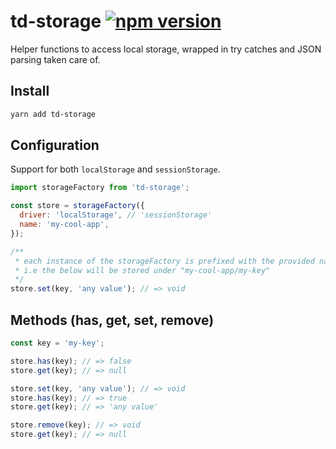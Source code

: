 # td-storage [![npm version](https://badge.fury.io/js/td-storage.svg)](https://badge.fury.io/js/td-storage)

Helper functions to access local storage, wrapped in try catches and JSON parsing taken care of.

## Install

```bash
yarn add td-storage
```

## Configuration

Support for both `localStorage` and `sessionStorage`.

```javascript
import storageFactory from 'td-storage';

const store = storageFactory({
  driver: 'localStorage', // 'sessionStorage'
  name: 'my-cool-app',
});

/**
 * each instance of the storageFactory is prefixed with the provided name
 * i.e the below will be stored under "my-cool-app/my-key"
 */
store.set(key, 'any value'); // => void
```

## Methods (has, get, set, remove)

```javascript
const key = 'my-key';

store.has(key); // => false
store.get(key); // => null

store.set(key, 'any value'); // => void
store.has(key); // => true
store.get(key); // => 'any value'

store.remove(key); // => void
store.get(key); // => null
```
